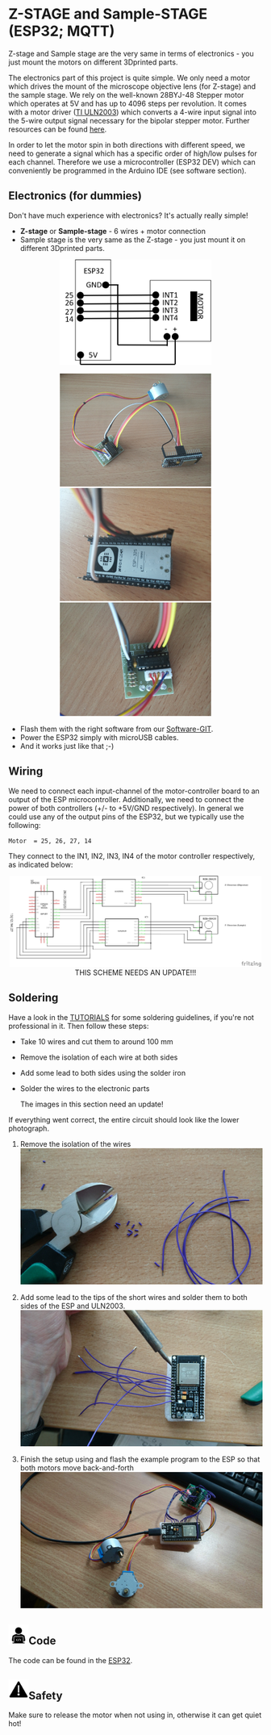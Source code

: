 # Z-STAGE and Sample-STAGE (ESP32; MQTT)

Z-stage and Sample stage are the very same in terms of electronics - you just mount the motors on different 3Dprinted parts.

The electronics part of this project is quite simple. We only need a motor which drives the mount of the microscope objective lens (for Z-stage) and the sample stage. We rely on the well-known 28BYJ-48 Stepper motor which operates at 5V and has up to 4096 steps per revolution. It comes with a motor driver ([TI ULN2003](http://www.ti.com/lit/ds/symlink/uln2003a.pdf)) which converts a 4-wire input signal into the 5-wire output signal necessary for the bipolar stepper motor. Further resources can be found [here](http://www.hobby-werkstatt-blog.de/arduino/357-schrittmotor-28byj48-am-arduino.php).

In order to let the motor spin in both directions with different speed, we need to generate a signal which has a specific order of high/low pulses for each channel. Therefore we use a microcontroller (ESP32 DEV) which can conveniently be programmed in the Arduino IDE (see software section).

## Electronics (for dummies)

Don't have much experience with electronics? It's actually really simple!

* **Z-stage** or **Sample-stage** - 6 wires + motor connection
* Sample stage is the very same as the Z-stage - you just mount it on different 3Dprinted parts.

<p align="center">
<img src="./IMAGES/Electronics_Z-stage.png" width="300">
</p>
<p align="center">
<img src="./IMAGES/IMG_20190925_162651.jpg" width="300">
<img src="./IMAGES/IMG_20190925_162730.jpg" width="300">
<img src="./IMAGES/IMG_20190925_162700.jpg" width="300">
</p>

* Flash them with the right software from our [Software-GIT](https://github.com/bionanoimaging/UC2-Software-GIT).
* Power the ESP32 simply with microUSB cables.
* And it works just like that ;-)

## Wiring
We need to connect each input-channel of the motor-controller board to an output of the ESP microcontroller. Additionally, we need to connect the power of both  controllers (+/- to +5V/GND respectively). In general we could use any of the output pins of the ESP32, but we typically use the following:


```
Motor  = 25, 26, 27, 14
```

They connect to the IN1, IN2, IN3, IN4 of the motor controller respectively, as indicated below:

<p align="center">
<img src="./images/Z_Stage_ESP_v0_Schaltplan.png" width=500>
<br> THIS SCHEME NEEDS AN UPDATE!!!
</p>

## Soldering

Have a look in the [TUTORIALS](../../../TUTORIALS) for some soldering guidelines, if you're not professional in it. Then follow these steps:

* Take 10 wires and cut them to around 100 mm
* Remove the isolation of each wire at both sides
* Add some lead to both sides using the solder iron
* Solder the wires to the electronic parts


    The images in this section need an update!

If everything went correct, the entire circuit should look like the lower photograph.

1. Remove the isolation of the wires
![xypins](./IMAGES/UC2_Soldering_stage_1.jpg)

1. Add some lead to the tips of the short wires and solder them to both sides of the ESP and ULN2003.
![xypins](./IMAGES/UC2_Soldering_stage_2.jpg)

1. Finish the setup using and flash the example program to the ESP so that both motors move back-and-forth
![xypins](./IMAGES/UC2_Soldering_stage_3.jpg)


## <img src="./IMAGES/W.png" width=40>Code
The code can be found in the [ESP32](../ESP32).


## <img src="./IMAGES/Y.png" width=40>Safety
Make sure to release the motor when not using in, otherwise it can get quiet hot!
